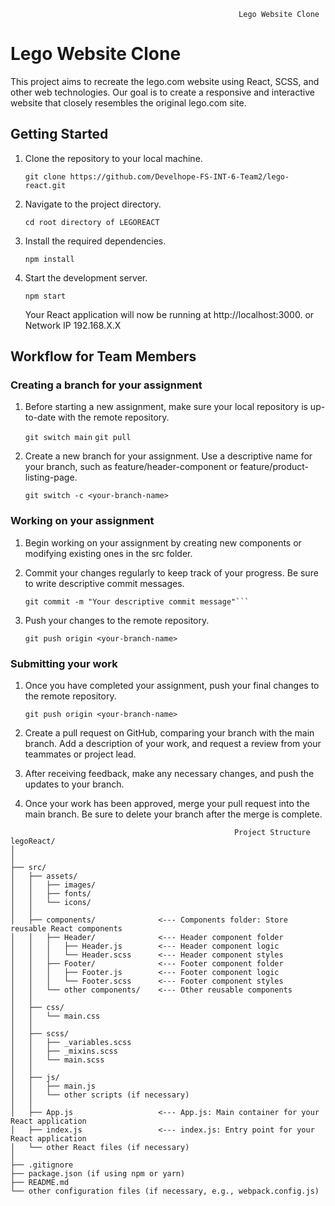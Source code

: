                                                        Lego Website Clone
# Lego Website Clone

This project aims to recreate the lego.com website using React, SCSS, and other web technologies. Our goal is to create a responsive and interactive website that closely resembles the original lego.com site.

## Getting Started

1. Clone the repository to your local machine.

   ```git clone https://github.com/Develhope-FS-INT-6-Team2/lego-react.git```

2. Navigate to the project directory.

   ```cd root directory of LEGOREACT ```

3. Install the required dependencies.

   ```npm install```

4. Start the development server.

   ```npm start```

   Your React application will now be running at http://localhost:3000. or Network IP 192.168.X.X

## Workflow for Team Members

### Creating a branch for your assignment

1. Before starting a new assignment, make sure your local repository is up-to-date with the remote repository.

   ```git switch main```
   ```git pull```

2. Create a new branch for your assignment. Use a descriptive name for your branch, such as feature/header-component or feature/product-listing-page.

   ```git switch -c <your-branch-name>```

### Working on your assignment

1. Begin working on your assignment by creating new components or modifying existing ones in the src folder.

2. Commit your changes regularly to keep track of your progress. Be sure to write descriptive commit messages.

   ```git add .
   git commit -m "Your descriptive commit message"```

3. Push your changes to the remote repository.

   ```git push origin <your-branch-name>```

### Submitting your work

1. Once you have completed your assignment, push your final changes to the remote repository.

   ```git push origin <your-branch-name>```

2. Create a pull request on GitHub, comparing your branch with the main branch. Add a description of your work, and request a review from your teammates or project lead.

3. After receiving feedback, make any necessary changes, and push the updates to your branch.

4. Once your work has been approved, merge your pull request into the main branch. Be sure to delete your branch after the merge is complete.

```
                                                  Project Structure
legoReact/
│
│
├── src/
│   ├── assets/
│   │   ├── images/
│   │   ├── fonts/
│   │   └── icons/
│   │
│   ├── components/              <--- Components folder: Store reusable React components
│   │   ├── Header/              <--- Header component folder
│   │   │   ├── Header.js        <--- Header component logic
│   │   │   └── Header.scss      <--- Header component styles
│   │   ├── Footer/              <--- Footer component folder
│   │   │   ├── Footer.js        <--- Footer component logic
│   │   │   └── Footer.scss      <--- Footer component styles
│   │   └── other components/    <--- Other reusable components
│   │
│   ├── css/
│   │   └── main.css
│   │
│   ├── scss/
│   │   ├── _variables.scss
│   │   ├── _mixins.scss
│   │   └── main.scss
│   │
│   ├── js/
│   │   ├── main.js
│   │   └── other scripts (if necessary)
│   │
│   ├── App.js                   <--- App.js: Main container for your React application
│   ├── index.js                 <--- index.js: Entry point for your React application
│   └── other React files (if necessary)
│
├── .gitignore
├── package.json (if using npm or yarn)
├── README.md
└── other configuration files (if necessary, e.g., webpack.config.js)
  ```
